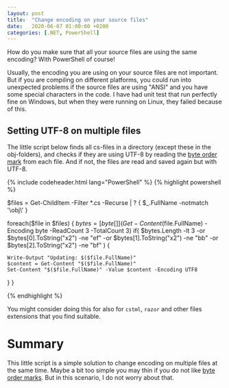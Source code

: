 ```yaml
---
layout: post
title:  "Change encoding on your source files"
date:   2020-06-07 01:00:00 +0200
categories: [.NET, PowerShell]
---
```


How do you make sure that all your source files are using the same encoding?
With PowerShell of course!

Usually, the encoding you are using on your source files are not important. But
if you are compiling on different platforms, you could run into unexpected
problems if the source files are using "ANSI" and you have some special
characters in the code. I have had unit test that run perfectly fine on Windows,
but when they were running on Linux, they failed because of this.

## Setting UTF-8 on multiple files
The little script below finds all cs-files in a directory (except these in the
obj-folders), and checks if they are using UTF-8 by reading the [byte order
mark](https://en.wikipedia.org/wiki/Byte_order_mark) from each file. And if not,
the files are read and saved again but with UTF-8.

{% include codeheader.html lang="PowerShell" %}
{% highlight powershell %}

$files = Get-ChildItem -Filter *.cs -Recurse | ? { $_.FullName -notmatch '\\obj\\' }

foreach($file in $files) {
  $bytes = [byte[]] (Get-Content ($file.FullName) -Encoding byte -ReadCount 3 -TotalCount 3)
  if( $bytes.Length -lt 3 -or
      $bytes[0].ToString("x2") -ne "ef" -or
      $bytes[1].ToString("x2") -ne "bb" -or
      $bytes[2].ToString("x2") -ne "bf" ) {

    Write-Output "Updating: $($file.FullName)"
    $content = Get-Content "$($file.FullName)"
    Set-Content "$($file.FullName)" -Value $content -Encoding UTF8
  }
}

{% endhighlight  %}

You might consider doing this for also for `cstml`, `razor` and other files
extensions that you find suitable.

# Summary

This little script is a simple solution to change encoding on multiple files at
the same time. Maybe a bit too simple you may thin if you do not like [byte
order marks](https://en.wikipedia.org/wiki/Byte_order_mark). But in this
scenario, I do not worry about that.